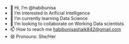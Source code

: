 - 👋 Hi, I’m @habibunisa
- 👀 I’m interested in Arificial Intelligence
- 🌱 I’m currently learning Data Science
- 💞️ I’m looking to collaborate on Working Data scientists
- 📫 How to reach me habibunisashaik842@gmail.com
- 😄 Pronouns: She/Her

<!---
habibunisa/habibunisa is a ✨ special ✨ repository because its `README.md` (this file) appears on your GitHub profile.
You can click the Preview link to take a look at your changes.
--->
